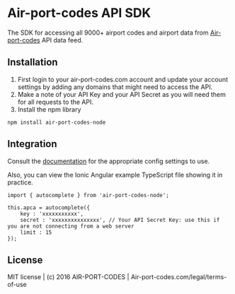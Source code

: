# Air-port-codes API SDK

The SDK for accessing all 9000+ airport codes and airport data from [Air-port-codes](https://www.air-port-codes.com) API data feed.

## Installation

1. First login to your air-port-codes.com account and update your account settings by adding any domains that might need to access the API. 
2. Make a note of your API Key and your API Secret as you will need them for all requests to the API.
3. Install the npm library

```
npm install air-port-codes-node
```

## Integration
Consult the [documentation](https://www.air-port-codes.com/airport-codes-api/overview/) for the appropriate config settings to use.

Also, you can view the Ionic Angular example TypeScript file showing it in practice.
```
import { autocomplete } from 'air-port-codes-node';

this.apca = autocomplete({
	key : 'xxxxxxxxxxx', 
	secret : 'xxxxxxxxxxxxxxx', // Your API Secret Key: use this if you are not connecting from a web server
	limit : 15
});
```



## License

MIT license | (c) 2016 AIR-PORT-CODES | Air-port-codes.com/legal/terms-of-use
